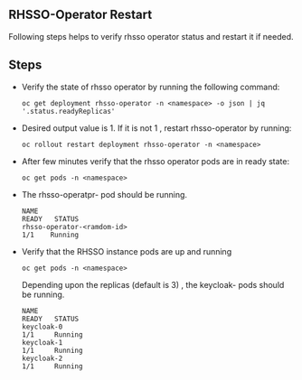 ## RHSSO-Operator Restart

Following steps helps to verify rhsso operator status and restart it if needed.


## Steps
- Verify the state of rhsso operator by running the following command:

    `
    oc get deployment rhsso-operator -n <namespace> -o json | jq '.status.readyReplicas'
    `

- Desired output value is 1. If it is not 1 , restart rhsso-operator by running:

    `
    oc rollout restart deployment rhsso-operator -n <namespace>
    `

- After few minutes verify that the rhsso operator pods are in ready state:

    `
    oc get pods -n <namespace>
    `

- The rhsso-operatpr-<random-id> pod should be running.

    ```
    NAME                                                              READY   STATUS     
    rhsso-operator-<ramdom-id>                                         1/1    Running    
    ```

- Verify that the RHSSO instance pods are up and running

    `
    oc get pods -n <namespace>
    `

    Depending upon the replicas (default is 3) , the keycloak-<id> pods should be running.
    
    ```
    NAME                                                              READY   STATUS     
    keycloak-0                                                        1/1     Running    
    keycloak-1                                                        1/1     Running    
    keycloak-2                                                        1/1     Running    
    ```
